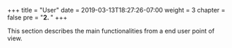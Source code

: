 +++
title = "User"
date = 2019-03-13T18:27:26-07:00
weight = 3
chapter = false
pre = "<b>2. </b>"
+++

This section describes the main functionalities from a end user point of view.
